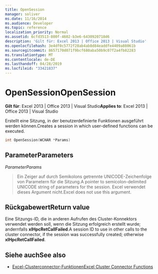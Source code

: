 ```yaml
---
title: OpenSession
manager: soliver
ms.date: 11/16/2014
ms.audience: Developer
ms.topic: reference
localization_priority: Normal
ms.assetid: 6cfd3513-800f-4602-b3e6-6430920718d6
description: 'Gilt für: Excel 2013 | Office 2013 | Visual Studio'
ms.openlocfilehash: 3e4df0c5772f28ab4ab8d84eaddfe4409a88061b
ms.sourcegitcommit: 8657170d071f9bcf680aba50b9c07f2a4fb82283
ms.translationtype: MT
ms.contentlocale: de-DE
ms.lasthandoff: 04/28/2019
ms.locfileid: "33421837"
---
```

# <a name="opensession"></a><span data-ttu-id="7edd0-103">OpenSession</span><span class="sxs-lookup"><span data-stu-id="7edd0-103">OpenSession</span></span>

<span data-ttu-id="7edd0-104">**Gilt für**: Excel 2013 | Office 2013 | Visual Studio</span><span class="sxs-lookup"><span data-stu-id="7edd0-104">**Applies to**: Excel 2013 | Office 2013 | Visual Studio</span></span> 
  
<span data-ttu-id="7edd0-105">Erstellt eine Sitzung, in der benutzerdefinierte Funktionen ausgeführt werden können.</span><span class="sxs-lookup"><span data-stu-id="7edd0-105">Creates a session in which user-defined functions can be executed.</span></span>
  
```cpp
int OpenSession(WCHAR *Params)
```

## <a name="parameters"></a><span data-ttu-id="7edd0-106">Parameter</span><span class="sxs-lookup"><span data-stu-id="7edd0-106">Parameters</span></span>

<span data-ttu-id="7edd0-107">_Parameter_</span><span class="sxs-lookup"><span data-stu-id="7edd0-107">_Params_</span></span>
  
> <span data-ttu-id="7edd0-108">Ein Zeiger auf durch Semikolons getrennte UNICODE-Zeichenfolge von Parametern für die Sitzung.</span><span class="sxs-lookup"><span data-stu-id="7edd0-108">A pointer to semicolon-delimited UNICODE string of parameters for the session.</span></span> <span data-ttu-id="7edd0-109">Excel verwendet dieses Argument nicht.</span><span class="sxs-lookup"><span data-stu-id="7edd0-109">Excel does not use this argument.</span></span>
    
## <a name="return-value"></a><span data-ttu-id="7edd0-110">Rückgabewert</span><span class="sxs-lookup"><span data-stu-id="7edd0-110">Return value</span></span>

<span data-ttu-id="7edd0-111">Eine Sitzungs-ID, die in anderen Aufrufen des Cluster-Konnektors verwendet werden soll, wenn die Sitzung erfolgreich erstellt wurde; andernfalls **xlHpcRetCallFailed**.</span><span class="sxs-lookup"><span data-stu-id="7edd0-111">A session ID to use in other calls to the cluster connector, if the session was successfully created; otherwise **xlHpcRetCallFailed**.</span></span>
  
## <a name="see-also"></a><span data-ttu-id="7edd0-112">Siehe auch</span><span class="sxs-lookup"><span data-stu-id="7edd0-112">See also</span></span>

- [<span data-ttu-id="7edd0-113">Excel-Clusterconnector-Funktionen</span><span class="sxs-lookup"><span data-stu-id="7edd0-113">Excel Cluster Connector Functions</span></span>](excel-cluster-connector-functions.md)


